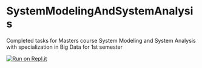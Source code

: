 # SystemModelingAndSystemAnalysis
Completed tasks for Masters course System Modeling and System Analysis with specialization in Big Data for 1st semester

[![Run on Repl.it](https://repl.it/badge/github/IliaGavrilov/SystemModelingAndSystemAnalysis)](https://repl.it/github/IliaGavrilov/SystemModelingAndSystemAnalysis)